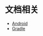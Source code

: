 # 文档相关

- [Android](https://developer.android.google.cn/guide?hl=zh-cn)
- [Gradle](https://docs.gradle.org/current/userguide/getting_started_eng.html)
